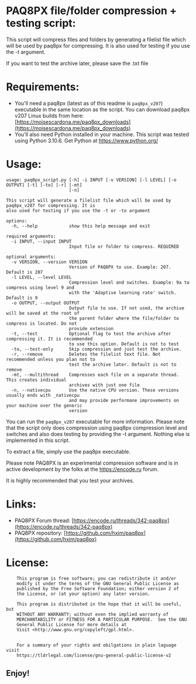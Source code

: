 # PAQ8PX file/folder compression + testing script:

This script will compress files and folders by generating a filelist file which will be used by paq8px for compressing. It is also used for testing if you use the -t argument.

If you want to test the archive later, please save the .txt file

# Requirements:
* You'll need a paq8px (latest as of this readme is `paq8px_v207`) executable in the same location as the script. You can download paq8px v207 Linux builds from here: [https://moisescardona.me/paq8px_downloads](https://moisescardona.me/paq8px_downloads)
* You'll also need Python installed in your machine. This script was tested using Python 3.10.6. Get Python at https://www.python.org/

# Usage:

```
usage: paq8px_script.py [-h] -i INPUT [-v VERSION] [-l LEVEL] [-o OUTPUT] [-t] [-to] [-r] [-mt]
                        [-n]

This script will generate a filelist file which will be used by paq8px_v207 for compressing. It is
also used for testing if you use the -t or -to argument

options:
  -h, --help            show this help message and exit

required arguments:
  -i INPUT, --input INPUT
                        Input file or folder to compress. REQUIRED

optional arguments:
  -v VERSION, --version VERSION
                        Version of PAQ8PX to use. Example: 207. Default is 207
  -l LEVEL, --level LEVEL
                        Compression level and switches. Example: 9a to compress using level 9 and
                        with the 'Adaptive learning rate' switch. Default is 9
  -o OUTPUT, --output OUTPUT
                        Output file to use. If not used, the archive will be saved at the root of
                        the parent folder where the file/folder to compress is located. Do not
                        provide extension
  -t, --test            Optional flag to test the archive after compressing it. It is recommended
                        to use this option. Default is not to test
  -to, --test-only      Skip compression and just test the archive.
  -r, --remove          Deletes the filelist text file. Not recommended unless you plan not to
                        test the archive later. Default is not to remove
  -mt, --multithread    Compresses each file on a separate thread. This creates individual
                        archives with just one file
  -n, --nativecpu       Use the native CPU version. These versions usually ends with _nativecpu
                        and may provide performane improvements on your machine over the generic
                        version
```

You can run the `paq8px_v207` executable for more information. Please note that the script only does compression using paq8px compression level and switches and also does testing by providing the -t argument. Nothing else is implemented in this script.

To extract a file, simply use the paq8px executable.

Please note PAQ8PX is an experimental compression software and is in active development by the folks at the https://encode.ru forum.

It is highly recommended that you test your archives.

# Links:
* PAQ8PX Forum thread: [https://encode.ru/threads/342-paq8px](https://encode.ru/threads/342-paq8px)
* PAQ8PX repository: [https://github.com/hxim/paq8px](https://github.com/hxim/paq8px)

# License:

```
    This program is free software; you can redistribute it and/or
    modify it under the terms of the GNU General Public License as
    published by the Free Software Foundation; either version 2 of
    the License, or (at your option) any later version.

    This program is distributed in the hope that it will be useful, but
    WITHOUT ANY WARRANTY; without even the implied warranty of
    MERCHANTABILITY or FITNESS FOR A PARTICULAR PURPOSE.  See the GNU
    General Public License for more details at
    Visit <http://www.gnu.org/copyleft/gpl.html>.


    For a summary of your rights and obilgations in plain laguage visit
    https://tldrlegal.com/license/gnu-general-public-license-v2
 ```

## Enjoy!